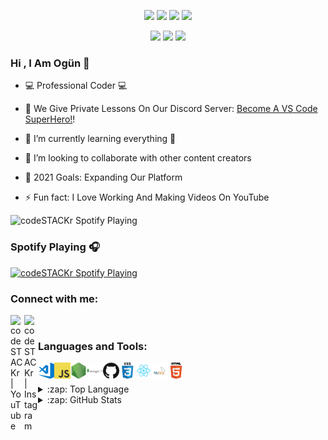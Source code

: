 <p align="center">
  <a href="https://discord.com/users/536965289598779395"><img src="https://img.shields.io/badge/Kobs%20-009eff.svg?&style=for-the-badge&logo=discord&logoColor=black"></a>
  <a href="https://github.com/KobsCode"><img src="https://img.shields.io/badge/Kobs%20-ffffff.svg?&style=for-the-badge&logo=github&logoColor=black"></a>
  <a href="https://www.youtube.com/kobscode"><img src="https://img.shields.io/badge/Kobs%20-ff3f3f.svg?&style=for-the-badge&logo=youtube&logoColor=black"></a>
  <a href="https://instgram.com/kobscode"><img src="https://img.shields.io/badge/Kobs%20-ef00ff.svg?&style=for-the-badge&logo=instagram&logoColor=black"></a>
</p>

<p align="center">
  <a href="https://discord.gg/ankacode"><img src="https://img.shields.io/badge/Anka Code%20-7289DA.svg?&style=for-the-badge&logo=discord&logoColor=white"></a>
  <a href="https://discord.gg/ankabotlist"><img src="https://img.shields.io/badge/Anka Botlist%20-7289DA.svg?&style=for-the-badge&logo=discord&logoColor=white"></a>
  <a href="https://discord.gg/ankagif"><img src="https://img.shields.io/badge/Anka Gif%20-7289DA.svg?&style=for-the-badge&logo=discord&logoColor=white"></a>
</p>

### Hi , I Am Ogün  👋



 - 💻 Professional Coder 💻

- 🔭 We Give Private Lessons On Our Discord Server: [Become A VS Code SuperHero!][discord]!
- 🌱 I’m currently learning everything 🤣
- 👯 I’m looking to collaborate with other content creators
- 🥅 2021 Goals: Expanding Our Platform
- ⚡ Fun fact: I Love Working And Making Videos On YouTube

<img src="https://media.giphy.com/media/tDo45mwvLKlMdxCMKR/giphy.gif" alt="codeSTACKr Spotify Playing" width="350" />

### Spotify Playing 🎧

[<img src="https://now-playing-codestackr.vercel.app/api/spotify-playing" alt="codeSTACKr Spotify Playing" width="350" />](https://open.spotify.com/user/swyqyimdc12jajde4vpwd2x1b)

### Connect with me:

[<img align="left" alt="codeSTACKr | YouTube" width="22px" src="https://cdn.jsdelivr.net/npm/simple-icons@v3/icons/youtube.svg" />][youtube]
[<img align="left" alt="codeSTACKr | Instagram" width="22px" src="https://cdn.jsdelivr.net/npm/simple-icons@v3/icons/instagram.svg" />][instagram]

<br />



### Languages and Tools:

<img align="left" alt="Visual Studio Code" width="26px" src="https://raw.githubusercontent.com/github/explore/80688e429a7d4ef2fca1e82350fe8e3517d3494d/topics/visual-studio-code/visual-studio-code.png" />
<img align="left" alt="JavaScript" width="26px" src="https://raw.githubusercontent.com/github/explore/80688e429a7d4ef2fca1e82350fe8e3517d3494d/topics/javascript/javascript.png" />
<img align="left" alt="Node.js" width="26px" src="https://raw.githubusercontent.com/github/explore/80688e429a7d4ef2fca1e82350fe8e3517d3494d/topics/nodejs/nodejs.png" />
<img align="left" alt="MongoDB" width="26px" src="https://raw.githubusercontent.com/github/explore/80688e429a7d4ef2fca1e82350fe8e3517d3494d/topics/mongodb/mongodb.png" />
<img align="left" alt="GitHub" width="26px" src="https://raw.githubusercontent.com/github/explore/78df643247d429f6cc873026c0622819ad797942/topics/github/github.png" />
<img align="left" alt="CSS3" width="26px" src="https://raw.githubusercontent.com/github/explore/80688e429a7d4ef2fca1e82350fe8e3517d3494d/topics/css/css.png" />
<img align="left" alt="React" width="26px" src="https://raw.githubusercontent.com/github/explore/80688e429a7d4ef2fca1e82350fe8e3517d3494d/topics/react/react.png" />
<img align="left" alt="MySQL" width="26px" src="https://raw.githubusercontent.com/github/explore/80688e429a7d4ef2fca1e82350fe8e3517d3494d/topics/mysql/mysql.png" />
<img align="left" alt="HTML5" width="26px" src="https://raw.githubusercontent.com/github/explore/80688e429a7d4ef2fca1e82350fe8e3517d3494d/topics/html/html.png" />

<br />
<br />

<details>
    <summary>:zap: Top Language</summary>
<img src="https://github-readme-stats.vercel.app/api/top-langs/?username=KobsCode&show_icons=true&theme=dark&hide_border=true" width="%100" height="100%">
</details>

<details>
  <summary>:zap: GitHub Stats</summary>
<img src="https://github-readme-stats.vercel.app/api?username=KobsCode&count_private=true&show_icons=true&theme=dark&hide_border=true" width="%100" height="150px" alt="stats" />
</details>

[youtube]: https://www.youtube.com/channel/kobscode
[instagram]: https://www.instagram.com/kobscode/
[discord]: https://www.discord.gg/ankacode/
